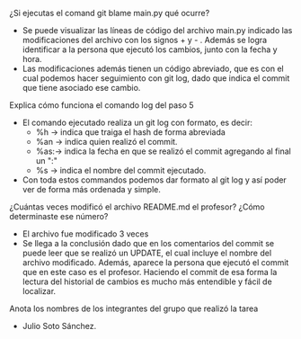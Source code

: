 ¿Si ejecutas el comand git blame main.py qué ocurre?

- Se puede visualizar las líneas de código del archivo main.py indicado las modificaciones del archivo con los signos + y - . Además se logra identificar a la persona que ejecutó los cambios, junto con la fecha y hora.
- Las modificaciones además tienen un código abreviado, que es con el cual podemos hacer seguimiento con git log, dado que indica el commit que tiene asociado ese cambio.


Explica cómo funciona el comando log del paso 5

- El comando ejecutado realiza un git log con formato, es decir:
  - %h  -> indica que traiga el hash de forma abreviada
  - %an -> indica quien realizó el commit.
  - %as:-> indica la fecha en que se realizó el commit agregando al final un ":"
  - %s  -> indica el nombre del commit ejecutado.
- Con toda estos commandos podemos dar formato al git log y así poder ver de forma más ordenada y simple.

¿Cuántas veces modificó el archivo README.md el profesor? ¿Cómo determinaste ese número?

- El archivo fue modificado 3 veces
- Se llega a la conclusión dado que en los comentarios del commit se puede leer que se realizó un UPDATE, el cual incluye el nombre del archivo modificado. Además, aparece la persona que ejecutó el commit que en este caso es el profesor. Haciendo el commit de esa forma la lectura del historial de cambios es mucho más entendible y fácil de localizar. 


Anota los nombres de los integrantes del grupo que realizó la tarea
- Julio Soto Sánchez.
